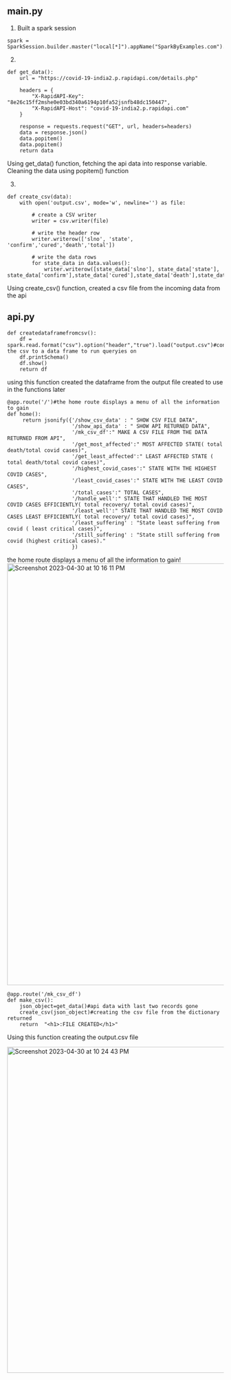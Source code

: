 ## main.py

1. Built a spark session
```
spark = SparkSession.builder.master("local[*]").appName("SparkByExamples.com").getOrCreate()
```

2.
```
def get_data():
    url = "https://covid-19-india2.p.rapidapi.com/details.php"

    headers = {
        "X-RapidAPI-Key": "8e26c15ff2mshe0e03bd340a6194p10fa52jsnfb48dc150447",
        "X-RapidAPI-Host": "covid-19-india2.p.rapidapi.com"
    }

    response = requests.request("GET", url, headers=headers)
    data = response.json()
    data.popitem()
    data.popitem()
    return data

```

Using get_data() function, fetching the api data into response variable. Cleaning the data using popitem() function

3.
```
def create_csv(data):
    with open('output.csv', mode='w', newline='') as file:
        
        # create a CSV writer
        writer = csv.writer(file)
        
        # write the header row
        writer.writerow(['slno', 'state', 'confirm','cured','death','total'])
        
        # write the data rows
        for state_data in data.values():
            writer.writerow([state_data['slno'], state_data['state'], state_data['confirm'],state_data['cured'],state_data['death'],state_data['total']])
```
Using create_csv() function, created a csv file from the incoming data from the api


## api.py

```
def createdataframefromcsv():
    df = spark.read.format("csv").option("header","true").load("output.csv")#convert the csv to a data frame to run queryies on
    df.printSchema()
    df.show()
    return df
```

using this function created the dataframe from the output file created to use in the functions later


```
@app.route('/')#the home route displays a menu of all the information to gain
def home():
     return jsonify({'/show_csv_data' : " SHOW CSV FILE DATA",
                     '/show_api_data' : " SHOW API RETURNED DATA",
                     '/mk_csv_df':" MAKE A CSV FILE FROM THE DATA RETURNED FROM API",
                     '/get_most_affected':" MOST AFFECTED STATE( total death/total covid cases)",
                     '/get_least_affected':" LEAST AFFECTED STATE ( total death/total covid cases)",
                     '/highest_covid_cases':" STATE WITH THE HIGHEST COVID CASES",
                     '/least_covid_cases':" STATE WITH THE LEAST COVID CASES",
                     '/total_cases':" TOTAL CASES",
                     '/handle_well':" STATE THAT HANDLED THE MOST COVID CASES EFFICIENTLY( total recovery/ total covid cases)",
                     '/least_well':" STATE THAT HANDLED THE MOST COVID CASES LEAST EFFICIENTLY( total recovery/ total covid cases)",
                     '/least_suffering' : "State least suffering from covid ( least critical cases)",
                     '/still_suffering' : "State still suffering from covid (highest critical cases)."
                     })
```
the home route displays a menu of all the information to gain!
<img width="978" alt="Screenshot 2023-04-30 at 10 16 11 PM" src="https://user-images.githubusercontent.com/54627996/235365428-6127c6fb-0868-444f-aaf4-d63205740553.png">

```
@app.route('/mk_csv_df')
def make_csv():
    json_object=get_data()#api data with last two records gone
    create_csv(json_object)#creating the csv file from the dictionary returned
    return  "<h1>:FILE CREATED</h1>"
```
Using this function creating the output.csv file

<img width="756" alt="Screenshot 2023-04-30 at 10 24 43 PM" src="https://user-images.githubusercontent.com/54627996/235365860-956c5bf8-15af-45cb-98b3-cad64faca70b.png">


